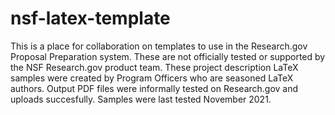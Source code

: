 # nsf-latex-template
This is a place for collaboration on templates to use in the Research.gov Proposal Preparation system. These are not officially tested or supported by the NSF Research.gov product team.  These project description LaTeX samples were created by Program Officers who are seasoned LaTeX authors.  Output PDF files were informally tested on Research.gov and uploads succesfully. Samples were last tested November 2021.

